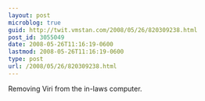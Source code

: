 ```yaml
---
layout: post
microblog: true
guid: http://twit.vmstan.com/2008/05/26/820309238.html
post_id: 3055049
date: 2008-05-26T11:16:19-0600
lastmod: 2008-05-26T11:16:19-0600
type: post
url: /2008/05/26/820309238.html
---
```

Removing Viri from the in-laws computer.
